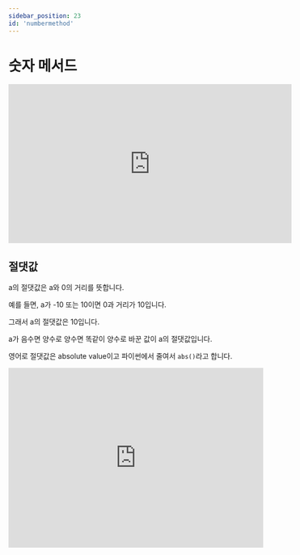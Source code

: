 ```yaml
---
sidebar_position: 23
id: 'numbermethod'
---
```


# 숫자 메서드

<iframe width="560" height="315" src="https://www.youtube.com/embed/BO5mVol4FOY" title="YouTube video player" frameborder="0" allow="accelerometer; autoplay; clipboard-write; encrypted-media; gyroscope; picture-in-picture" allowfullscreen></iframe>

## 절댓값

a의 절댓값은 a와 0의 거리를 뜻합니다.

예를 들면, a가 -10 또는 10이면 0과 거리가 10입니다.

그래서 a의 절댓값은 10입니다.

a가 음수면 양수로 양수면 똑같이 양수로 바꾼 값이 a의 절댓값입니다.

영어로 절댓값은 absolute value이고 파이썬에서 줄여서 `abs()`라고 합니다.

<iframe src="https://trinket.io/embed/python3/db269c0e84" width="100%" height="356" frameborder="0" marginwidth="0" marginheight="0" allowfullscreen></iframe>
